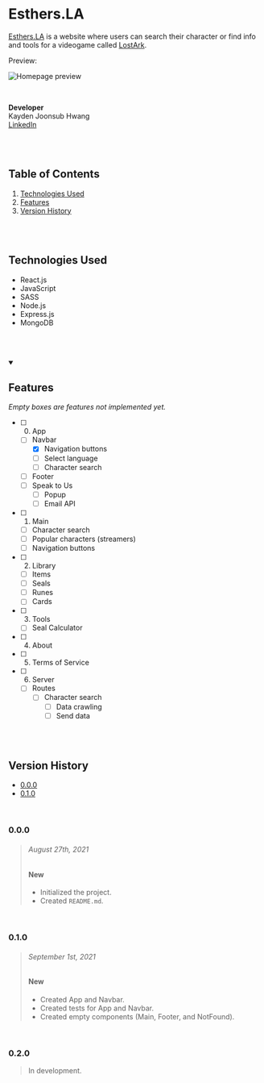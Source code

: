 # Esthers.LA

[Esthers.LA](https://Esthers.LA/) is a website where users can search their character or find info and tools for a videogame called [LostArk](https://playlostark.com/).

Preview:

![Homepage preview](https://lh3.googleusercontent.com/fawCZDUh9rPdlQGsV8XmtEWHxaLEwu71Ea075xEHb07GN6Pjuff2XkolGAtBUVR65XR8SDiLuUw-pBuU_F0WNSzPjuC-oI_Tb4UbIe8XL3J2wzKgV6JOQvlObv1d2STBSmhcoxWMc-p7ocHVDkabrGJ5lgnwwci1og3GsskKb1qAvCgB-hhQwjSykGus08bDyR7M9oa_tlrZMJiddS6GAovowiSBXGlSDAW9Gwzy6Tf_b9zgzKt4SQONZvP3EsP8qvPSQ8zuC4KtJZRl9L6gpWDCMEShbE7yEH6Y7AMse_aSQQ5V_UFx6EU5gWKN4TOEZ2SA-Gwd6_G7AfDGDk_RCj319o5WgBN3X7xQWjb-zrlFXG34W1bX3Kb2oIQc9nNQAJbxcDP00UwIwGNZqnP9ojPfIsJBGrU1G-jRFRx867NTr1N6REN02LenqJiSNtoAP2A3iBHKdA4XFXxNZYFlM1-okIh40kr6GusqaDJ2aH_9__PmsXQsnk5gZ-YAJswO9Sul_tejIxShmtBw4jyxbGxfirsbSb0HP1ajGyohq4ItmVzYkfDraZhkzlUiGtlO6rjT3gSBG5yaJhwwjR7FAYDybZPxCXHKZZXtJ6DjpBhC8D1LysxENthEj08V9L6DwJf0H2atIJ3w5B_7BIY49EAxK88YibfWLzZ9d2qKHOhluq2sbW2y3tsq-DSJ6JB5x0dDTMfANQgyI9ft1WcCpMRi=w459-h209-no?authuser=0)

<br/>

**Developer** <br/>
Kayden Joonsub Hwang <br/>
[LinkedIn](https://www.linkedin.com/in/kayden-hwang-43639419b/)

<br/><br/>



## Table of Contents
1. [Technologies Used](#Technologies-Used)
2. [Features](#Features)
4. [Version History](#Version-History)

<br/><br/>



## Technologies Used
- React.js
- JavaScript
- SASS
- Node.js
- Express.js
- MongoDB

<br/><br/>


<details open>
<summary>
    <h2>Features</h2>
    <em>Empty boxes are features not implemented yet.</em>
</summary>

- [ ] 0. App
    - [ ] Navbar
        - [x] Navigation buttons
        - [ ] Select language
        - [ ] Character search
    - [ ] Footer
    - [ ] Speak to Us
        - [ ] Popup
        - [ ] Email API

- [ ] 1. Main
    - [ ] Character search
    - [ ] Popular characters (streamers)
    - [ ] Navigation buttons

- [ ] 2. Library
    - [ ] Items
    - [ ] Seals
    - [ ] Runes
    - [ ] Cards

- [ ] 3. Tools
    - [ ] Seal Calculator

- [ ] 4. About

- [ ] 5. Terms of Service

- [ ] 6. Server
    - [ ] Routes
        - [ ] Character search
            - [ ] Data crawling
            - [ ] Send data

</details>

<br/><br/>



## Version History

* [0.0.0](#000)
* [0.1.0](#010)

<br/>



### 0.0.0 

> ###### August 27th, 2021
> ####    New
> - Initialized the project.
> - Created `README.md`.

<br/>

### 0.1.0 
> ###### September 1st, 2021
> ####    New
> - Created App and Navbar.
> - Created tests for App and Navbar.
> - Created empty components (Main, Footer, and NotFound).

<br/>

### 0.2.0 
> In development.

<br/><br/>
